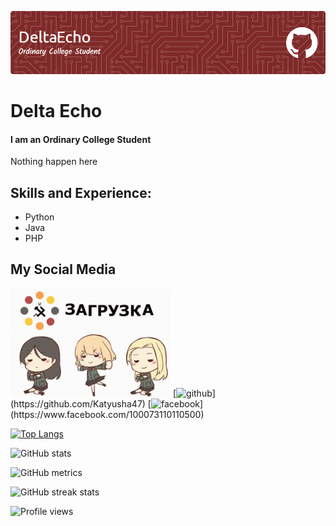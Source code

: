![I am an Ordinary College Student](https://github.com/Katyusha47/addons/blob/main/github-header-image.png?raw=true)
# Delta Echo
#### I am an Ordinary College Student

Nothing happen here

## Skills and Experience: 
* Python
* Java
* PHP

## My Social Media
<img src="https://github.com/Katyusha47/addons/blob/main/trast.gif" width="256" position="center" />
[<img src='https://cdn.jsdelivr.net/npm/simple-icons@3.0.1/icons/github.svg' alt='github' height='40'>](https://github.com/Katyusha47)  [<img src='https://cdn.jsdelivr.net/npm/simple-icons@3.0.1/icons/facebook.svg' alt='facebook' height='40'>](https://www.facebook.com/100073110110500)  

[![Top Langs](https://github-readme-stats.vercel.app/api/top-langs/?username=Katyusha47)](https://github.com/anuraghazra/github-readme-stats)

![GitHub stats](https://github-readme-stats.vercel.app/api?username=Katyusha47&show_icons=true)  

![GitHub metrics](https://metrics.lecoq.io/Katyusha47)  

![GitHub streak stats](https://streak-stats.demolab.com/?user=Katyusha47)  

![Profile views](https://gpvc.arturio.dev/Katyusha47)  
